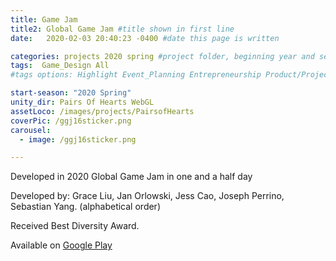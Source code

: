 ```yaml
---
title: Game Jam
title2: Global Game Jam #title shown in first line
date:   2020-02-03 20:40:23 -0400 #date this page is written

categories: projects 2020 spring #project folder, beginning year and season
tags:  Game_Design All
#tags options: Highlight Event_Planning Entrepreneurship Product/Project_Management Game_Design Marketing Negotiation  Web_Design

start-season: "2020 Spring"
unity_dir: Pairs Of Hearts WebGL
assetLoco: /images/projects/PairsofHearts
coverPic: /ggj16sticker.png
carousel:
  - image: /ggj16sticker.png

---
```

Developed in 2020 Global Game Jam in one and a half day

Developed by: Grace Liu, Jan Orlowski, Jess Cao, Joseph Perrino, Sebastian Yang. (alphabetical order)

Received Best Diversity Award.

Available on [Google Play](https://play.google.com/store/apps/details?id=com.SebLab.PairsOfHearts)
